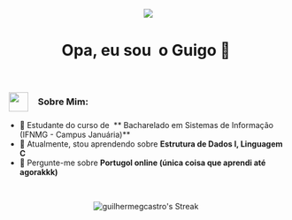 <p align="center">
  <img src="https://66.media.tumblr.com/6cbb91389aabc078d44b0b12b5370141/tumblr_pwzrvbucUZ1si4jeeo7_500.gif" />
</p>

<h1 align="center">Opa, eu sou  o Guigo 👋</h1>
 
<h3 style="display: flex; align-items: center;">
  <img src="https://i.redd.it/do-you-think-guts-and-the-penitent-one-from-blasphemous-v0-yd20bst4eped1.gif?width=268&auto=webp&s=2023e84efc2b2f3c82c8b9910ac952d5ad2ce546" width="35" style="margin-right: 10px;" />
  Sobre Mim:
</h3>

- 🔭 Estudante do curso de  ** Bacharelado em Sistemas de Informação (IFNMG - Campus Januária)**
- 🌱 Atualmente, stou aprendendo sobre **Estrutura de Dados I, Linguagem C**
- 💬 Pergunte-me sobre **Portugol online (única coisa que aprendi até agorakkk)**

  
<div align="center">
  <img src="https://github-readme-streak-stats.herokuapp.com/?user=guilhermegcastro&theme=radical&hide_border=true" alt="guilhermegcastro's Streak" />
</div>
